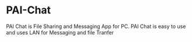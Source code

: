 # PAI-Chat
PAI Chat is File Sharing and Messaging App for PC.
PAI Chat is easy to use and uses LAN for Messaging and file Tranfer
    
